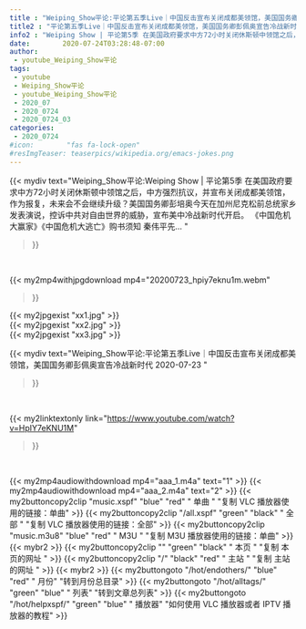 ```yaml
---
title : "Weiping_Show平论:平论第五季Live｜中国反击宣布关闭成都美领馆，美国国务卿彭佩奥宣告冷战新时代 2020-07-23 "
title2 : "平论第五季Live｜中国反击宣布关闭成都美领馆，美国国务卿彭佩奥宣告冷战新时代 2020-07-23 "
info2 : "Weiping Show | 平论第5季 在美国政府要求中方72小时关闭休斯顿中领馆之后，中方强烈抗议，并宣布关闭成都美领馆，作为报复，未来会不会继续升级？美国国务卿彭培奥今天在加州尼克松前总统家乡发表演说，控诉中共对自由世界的威胁，宣布美中冷战新时代开启。 《中国危机大赢家》《中国危机大逃亡》购书须知 秦伟平先... "
date:        2020-07-24T03:28:48-07:00
author:
 - youtube_Weiping_Show平论
tags:
 - youtube
 - Weiping_Show平论
 - youtube_Weiping_Show平论
 - 2020_07
 - 2020_0724
 - 2020_0724_03
categories:
 - 2020_0724
#icon:        "fas fa-lock-open"
#resImgTeaser: teaserpics/wikipedia.org/emacs-jokes.png
---
```


{{< mydiv text="Weiping_Show平论:Weiping Show | 平论第5季 在美国政府要求中方72小时关闭休斯顿中领馆之后，中方强烈抗议，并宣布关闭成都美领馆，作为报复，未来会不会继续升级？美国国务卿彭培奥今天在加州尼克松前总统家乡发表演说，控诉中共对自由世界的威胁，宣布美中冷战新时代开启。 《中国危机大赢家》《中国危机大逃亡》购书须知 秦伟平先... "
>}}
<br>


{{< my2mp4withjpgdownload mp4="20200723_hpiy7eknu1m.webm"
>}}

{{< my2jpgexist "xx1.jpg" >}}<br>
{{< my2jpgexist "xx2.jpg" >}}<br>
{{< my2jpgexist "xx3.jpg" >}}<br>



{{< mydiv text="Weiping_Show平论:平论第五季Live｜中国反击宣布关闭成都美领馆，美国国务卿彭佩奥宣告冷战新时代 2020-07-23 "
>}}
<br>

{{< my2linktextonly link="https://www.youtube.com/watch?v=HpIY7eKNU1M"
>}}


<br>

{{< my2mp4audiowithdownload mp4="aaa_1.m4a"    text="1" >}}
{{< my2mp4audiowithdownload mp4="aaa_2.m4a"    text="2" >}}
{{< my2buttoncopy2clip "music.xspf"        "blue"   "red"    " 单曲 "  "复制 VLC 播放器使用的链接：单曲" >}} {{< my2buttoncopy2clip "/all.xspf"         "green"  "black"  " 全部 "  "复制 VLC 播放器使用的链接：全部" >}} {{< my2buttoncopy2clip "music.m3u8"        "blue"   "red"    " M3U  "    "复制 M3U 播放器使用的链接：单曲" >}} {{< mybr2 >}} {{< my2buttoncopy2clip ""                  "green"  "black"  " 本页 "    "复制 本页的网址 " >}} {{< my2buttoncopy2clip "/"                 "black"  "red"    " 主站 "    "复制 主站的网址 " >}} {{< mybr2 >}} {{< my2buttongoto      "/hot/endothers/"   "blue"   "red"    " 月份"   "转到月份总目录" >}} {{< my2buttongoto      "/hot/alltags/"     "green"  "blue"   " 列表"   "转到文章总列表" >}} {{< my2buttongoto      "/hot/helpxspf/"    "green"  "blue"   " 播放器" "如何使用 VLC 播放器或者 IPTV 播放器的教程" >}} 
